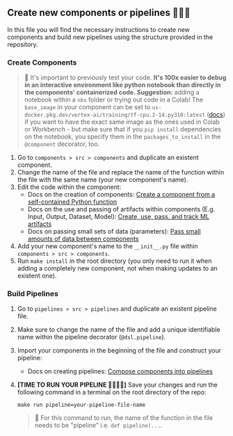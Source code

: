 ## Create new components or pipelines 👷🏽‍♀️

In this file you will find the necessary instructions to create new components and build new pipelines using the structure provided in the repository.

### Create Components

> 🚨 It's important to previously test your code. **It's 100x easier to debug in an interactive environment like python notebook than directly in the components' containerized code. Suggestion:** adding a notebook within a `nbs` folder or trying out code in a Colab! The `base_image` in your component can be set to `us-docker.pkg.dev/vertex-ai/training/tf-cpu.2-14.py310:latest` ([docs](https://cloud.google.com/deep-learning-containers/docs/choosing-container)) if you want to have the exact same image as the ones used in Colab or Workbench - but make sure that if you `pip install` dependencies on the notebook, you specify them in the `packages_to_install` in the `@component` decorator, too.

1. Go to `components > src > components` and duplicate an existent component. 
2. Change the name of the file and replace the name of the function within the file with the same name (your new component's name).
3. Edit the code within the component:
    - Docs on the creation of components: [Create a component from a self-contained Python function](https://www.kubeflow.org/docs/components/pipelines/user-guides/components/lightweight-python-components/)
    - Docs on the use and passing of artifacts within components (E.g. Input, Output, Dataset, Model): [Create, use, pass, and track ML artifacts](https://www.kubeflow.org/docs/components/pipelines/user-guides/data-handling/artifacts/)
    - Docs on passing small sets of data (parameters): [Pass small amounts of data between components](https://www.kubeflow.org/docs/components/pipelines/user-guides/data-handling/parameters/)
4. Add your new component's name to the `__init__.py` file within `components > src > components`.
5. Run `make install` in the root directory (you only need to run it when adding a completely new component, not when making updates to an existent one).

### Build Pipelines

1. Go to `pipelines > src > pipelines` and duplicate an existent pipeline file.
1. Make sure to change the name of the file and add a unique identifiable name within the pipeline decorator (`@dsl.pipeline`).
1. Import your components in the beginning of the file and construct your pipeline:
    - Docs on creating pipelines: [Compose components into pipelines](https://www.kubeflow.org/docs/components/pipelines/user-guides/components/compose-components-into-pipelines/)
1. **[TIME TO RUN YOUR PIPELINE 🏃🏽🏃🏽]** Save your changes and run the following command in a terminal on the root directory of the repo:
    ```
    make run pipeline=your-pipeline-file-name
    ```
    
    > 🚨 For this command to run, the name of the function in the file needs to be "pipeline" i.e. `def pipeline(...`.

